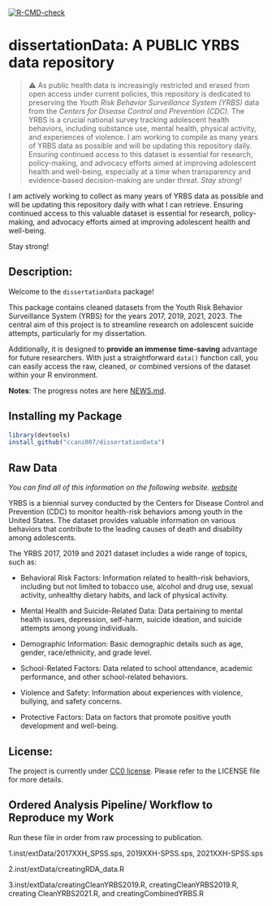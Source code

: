 <!-- badges: start -->
[![R-CMD-check](https://github.com/ccani007/dissertationData/actions/workflows/R-CMD-check.yaml/badge.svg)](https://github.com/ccani007/dissertationData/actions/workflows/R-CMD-check.yaml)
<!-- badges: end -->

# dissertationData: A PUBLIC YRBS data repository 

> :warning: As public health data is increasingly restricted and erased from open access under current policies, this repository is dedicated to preserving the *Youth Risk Behavior Surveillance System (YRBS)* data from the *Centers for Disease Control and Prevention (CDC)*. The YRBS is a crucial national survey tracking adolescent health behaviors, including substance use, mental health, physical activity, and experiences of violence. I am working to compile as many years of YRBS data as possible and will be updating this repository daily. Ensuring continued access to this dataset is essential for research, policy-making, and advocacy efforts aimed at improving adolescent health and well-being, especially at a time when transparency and evidence-based decision-making are under threat. *Stay strong!*

I am actively working to collect as many years of YRBS data as possible and will be updating this repository daily with what I can retrieve. Ensuring continued access to this valuable dataset is essential for research, policy-making, and advocacy efforts aimed at improving adolescent health and well-being.

Stay strong!

## **Description**: 

Welcome to the `dissertationData` package!

This package contains cleaned datasets from the Youth Risk Behavior Surveillance System (YRBS) for the years 2017, 2019, 2021, 2023. The central aim of this project is to streamline research on adolescent suicide attempts, particularly for my dissertation. 

Additionally, it is designed to **provide an immense time-saving** advantage for future researchers. With just a straightforward `data()` function call, you can easily access the raw, cleaned, or combined versions of the dataset within your R environment.

**Notes**: The progress notes are here [NEWS.md](https://github.com/ccani007/dissertationData/blob/main/NEWS.md).

## Installing my Package
```r
library(devtools)
install_github("ccani007/dissertationData")
```

## Raw Data

*You can find all of this information on the following website. [website](https://www.cdc.gov/healthyyouth/data/yrbs/data.htm)*

YRBS is a biennial survey conducted by the Centers for Disease Control and Prevention (CDC) to monitor health-risk behaviors among youth in the United States. The dataset provides valuable information on various behaviors that contribute to the leading causes of death and disability among adolescents.

The YRBS 2017, 2019 and 2021 dataset includes a wide range of topics, such as:

-   Behavioral Risk Factors: Information related to health-risk behaviors, including but not limited to tobacco use, alcohol and drug use, sexual activity, unhealthy dietary habits, and lack of physical activity.

-   Mental Health and Suicide-Related Data: Data pertaining to mental health issues, depression, self-harm, suicide ideation, and suicide attempts among young individuals.

-   Demographic Information: Basic demographic details such as age, gender, race/ethnicity, and grade level.

-   School-Related Factors: Data related to school attendance, academic performance, and other school-related behaviors.

-   Violence and Safety: Information about experiences with violence, bullying, and safety concerns.

-   Protective Factors: Data on factors that promote positive youth development and well-being.


## License:

The project is currently under [CC0 license](https://choosealicense.com/licenses/cc0-1.0/). Please refer to the LICENSE file for more details.


## Ordered Analysis Pipeline/ Workflow to Reproduce my Work

Run these file in order from raw processing to publication.

1.inst/extData/2017XXH_SPSS.sps, 2019XXH-SPSS.sps, 2021XXH-SPSS.sps

2.inst/extData/creatingRDA_data.R

3.inst/extData/creatingCleanYRBS2019.R, creatingCleanYRBS2019.R, creating CleanYRBS2021.R, and creatingCombinedYRBS.R
